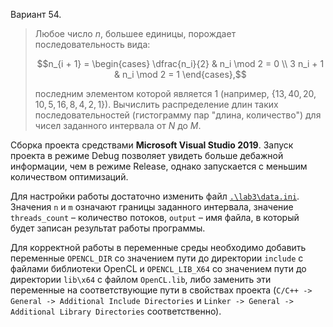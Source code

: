 Вариант 54.

> Любое число $n$, большее единицы, порождает последовательность вида:
>
> $$n_{i + 1} = \begin{cases}
    \dfrac{n_i}{2}  & n_i \mod 2 = 0 \\
    3 n_i + 1       & n_i \mod 2 = 1
\end{cases},$$
>
> последним элементом которой является $1$ (например, $\{13, 40, 20, 10, 5, 16, 8, 4, 2, 1\}$). Вычислить распределение длин таких последовательностей (гистограмму пар "длина, количество") для чисел заданного интервала от $N$ до $M$.

Сборка проекта средствами **Microsoft Visual Studio 2019**. Запуск проекта в режиме Debug позволяет увидеть больше дебажной информации, чем в режиме Release, однако запускается с меньшим количеством оптимизаций.

Для настройки работы достаточно изменить файл [`.\lab3\data.ini`](./lab3/data.ini). Значения `n` и `m` означают границы заданного интервала, значение `threads_count` &ndash; количество потоков, `output` &ndash; имя файла, в который будет записан результат работы программы.

Для корректной работы в переменные среды необходимо добавить переменные `OPENCL_DIR` со значением пути до директории `include` с файлами библиотеки OpenCL и `OPENCL_LIB_X64` со значением пути до директории `lib\x64` с файлом `OpenCL.lib`, либо заменить эти переменные на соответствующие пути в свойствах проекта (`C/C++ -> General -> Additional Include Directories` и `Linker -> General -> Additional Library Directories` соответственно).
